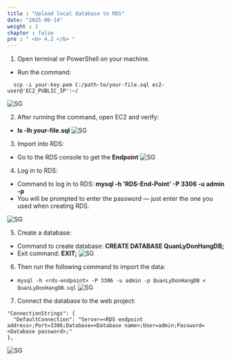 ```yaml
---
title : "Upload local database to RDS"
date: "2025-06-14"
weight : 2 
chapter : false
pre : " <b> 4.2 </b> "
---
```


1. Open terminal or PowerShell on your machine.  
  + Run the command:
```
  scp -i your-key.pem C:/path-to/your-file.sql ec2-user@'EC2_PUBLIC_IP':~/
```

![SG](/images/3.connect/EC2_connect/RDS_CN_1.png)

2. After running the command, open EC2 and verify:
+ **ls -lh your-file.sql**
![SG](/images/3.connect/EC2_connect/RDS_CN_2.png)

3. Import into RDS:  
+ Go to the RDS console to get the **Endpoint**
![SG](/images/3.connect/EC2_connect/RDS_CN_3.png)

4. Log in to RDS:  
 + Command to log in to RDS: **mysql -h 'RDS-End-Point' -P 3306 -u admin -p**  
 + You will be prompted to enter the password — just enter the one you used when creating RDS.

![SG](/images/3.connect/EC2_connect/RDS_CN_4.png)

5. Create a database:  
 + Command to create database: **CREATE DATABASE QuanLyDonHangDB;**  
 + Exit command: **EXIT;**
![SG](/images/3.connect/EC2_connect/RDS_CN_6.png)

6. Then run the following command to import the data:  
 + `mysql -h <rds-endpoint> -P 3306 -u admin -p QuanLyDonHangDB < QuanLyDonHangDB.sql`
![SG](/images/3.connect/EC2_connect/RDS_CN_5.png)

7. Connect the database to the web project:

```
"ConnectionStrings": {
  "DefaultConnection": "Server=<RDS endpoint address>;Port=3306;Database=<Database name>;User=admin;Password=<Database password>;"
},
```
![SG](/images/3.connect/EC2_connect/EC2_CN_RDS.png)
